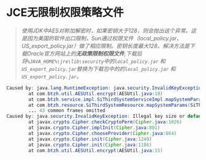 # JCE无限制权限策略文件



> *使用JDK中AES对称加解密时，如果密钥大于128，则会抛出这个异常。这是因为美国的软件出口限制，Sun通过权限文件（local_policy.jar、US_export_policy.jar）做了相应限制。密钥长度最大128。解决方法是下载Oracle官方网站上的**无政策限制权限文件**,下载后将`%JAVA_HOME%\jre\lib\security`中的`local_policy.jar` 和`US_export_policy.jar`替换为下载包中的的`local_policy.jar` 和`US_export_policy.jar`。*

```java
Caused by: java.lang.RuntimeException: java.security.InvalidKeyException: Illegal key size or default parameters
        at com.btzh.util.AESUtil.encrypt(AESUtil.java:18)
        at com.btzh.service.impl.SiThirdSystemServiceImpl.mapSystemParams(SiThirdSystemServiceImpl.java:32)
        at com.btzh.resource.SiThirdSystemResource.mapSystemParams(SiThirdSystemResource.java:41)
        ... 43 common frames omitted
Caused by: java.security.InvalidKeyException: Illegal key size or default parameters
        at javax.crypto.Cipher.checkCryptoPerm(Cipher.java:1026)
        at javax.crypto.Cipher.implInit(Cipher.java:801)
        at javax.crypto.Cipher.chooseProvider(Cipher.java:864)
        at javax.crypto.Cipher.init(Cipher.java:1249)
        at javax.crypto.Cipher.init(Cipher.java:1186)
        at com.btzh.util.AESUtil.encrypt(AESUtil.java:15)　
```

